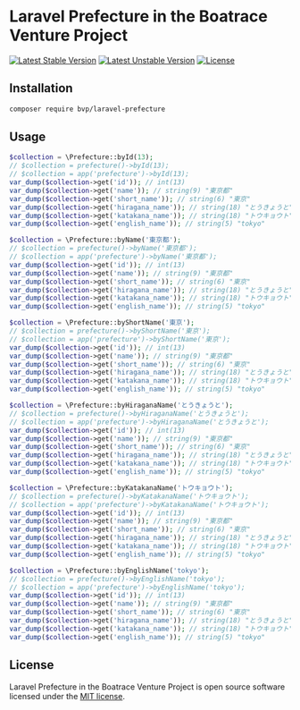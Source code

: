 # Laravel Prefecture in the Boatrace Venture Project

[![Latest Stable Version](https://poser.pugx.org/bvp/laravel-prefecture/v/stable)](https://packagist.org/packages/bvp/laravel-prefecture)
[![Latest Unstable Version](https://poser.pugx.org/bvp/laravel-prefecture/v/unstable)](https://packagist.org/packages/bvp/laravel-prefecture)
[![License](https://poser.pugx.org/bvp/laravel-prefecture/license)](https://packagist.org/packages/bvp/laravel-prefecture)

## Installation
```bash
composer require bvp/laravel-prefecture
```

## Usage
```php
$collection = \Prefecture::byId(13);
// $collection = prefecture()->byId(13);
// $collection = app('prefecture')->byId(13);
var_dump($collection->get('id')); // int(13)
var_dump($collection->get('name')); // string(9) "東京都"
var_dump($collection->get('short_name')); // string(6) "東京"
var_dump($collection->get('hiragana_name')); // string(18) "とうきょうと"
var_dump($collection->get('katakana_name')); // string(18) "トウキョウト"
var_dump($collection->get('english_name')); // string(5) "tokyo"

$collection = \Prefecture::byName('東京都');
// $collection = prefecture()->byName('東京都');
// $collection = app('prefecture')->byName('東京都');
var_dump($collection->get('id')); // int(13)
var_dump($collection->get('name')); // string(9) "東京都"
var_dump($collection->get('short_name')); // string(6) "東京"
var_dump($collection->get('hiragana_name')); // string(18) "とうきょうと"
var_dump($collection->get('katakana_name')); // string(18) "トウキョウト"
var_dump($collection->get('english_name')); // string(5) "tokyo"

$collection = \Prefecture::byShortName('東京');
// $collection = prefecture()->byShortName('東京');
// $collection = app('prefecture')->byShortName('東京');
var_dump($collection->get('id')); // int(13)
var_dump($collection->get('name')); // string(9) "東京都"
var_dump($collection->get('short_name')); // string(6) "東京"
var_dump($collection->get('hiragana_name')); // string(18) "とうきょうと"
var_dump($collection->get('katakana_name')); // string(18) "トウキョウト"
var_dump($collection->get('english_name')); // string(5) "tokyo"

$collection = \Prefecture::byHiraganaName('とうきょうと');
// $collection = prefecture()->byHiraganaName('とうきょうと');
// $collection = app('prefecture')->byHiraganaName('とうきょうと');
var_dump($collection->get('id')); // int(13)
var_dump($collection->get('name')); // string(9) "東京都"
var_dump($collection->get('short_name')); // string(6) "東京"
var_dump($collection->get('hiragana_name')); // string(18) "とうきょうと"
var_dump($collection->get('katakana_name')); // string(18) "トウキョウト"
var_dump($collection->get('english_name')); // string(5) "tokyo"

$collection = \Prefecture::byKatakanaName('トウキョウト');
// $collection = prefecture()->byKatakanaName('トウキョウト');
// $collection = app('prefecture')->byKatakanaName('トウキョウト');
var_dump($collection->get('id')); // int(13)
var_dump($collection->get('name')); // string(9) "東京都"
var_dump($collection->get('short_name')); // string(6) "東京"
var_dump($collection->get('hiragana_name')); // string(18) "とうきょうと"
var_dump($collection->get('katakana_name')); // string(18) "トウキョウト"
var_dump($collection->get('english_name')); // string(5) "tokyo"

$collection = \Prefecture::byEnglishName('tokyo');
// $collection = prefecture()->byEnglishName('tokyo');
// $collection = app('prefecture')->byEnglishName('tokyo');
var_dump($collection->get('id')); // int(13)
var_dump($collection->get('name')); // string(9) "東京都"
var_dump($collection->get('short_name')); // string(6) "東京"
var_dump($collection->get('hiragana_name')); // string(18) "とうきょうと"
var_dump($collection->get('katakana_name')); // string(18) "トウキョウト"
var_dump($collection->get('english_name')); // string(5) "tokyo"
```

## License
Laravel Prefecture in the Boatrace Venture Project is open source software licensed under the [MIT license](LICENSE).
